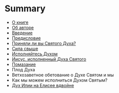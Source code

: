 # Summary

* [О книге](README.md)
* [Об авторе](about.md)
* [Введение](introduction.md)
* [Предисловие](foreword.md)
* [Приняли ли вы Святого Духа?](chapter01.md)
* [Сила свыше](chapter02.md)
* [Исполняйтесь Духом](chapter03.md)
* [Иисус, исполненный Духа Святого](chapter07.md)
* [Помазание](chapter05.md)
* Плод Духа
* Ветхозаветное обетование о Духе Святом и мы
* Как мы можем исполниться Духом Святым?
* [Дух Илии на Елисее вдвойне](chapter09.md)

